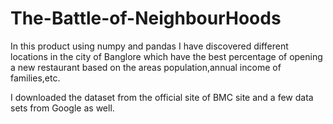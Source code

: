 # The-Battle-of-NeighbourHoods

In this product using numpy and pandas I have discovered different locations in the city of Banglore which have the best percentage of opening a new restaurant based on the areas population,annual income of families,etc.

I downloaded the dataset from the official site of BMC site and a few data sets from Google as well.
